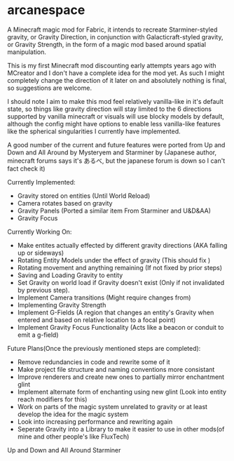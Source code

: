 # arcanespace
A Minecraft magic mod for Fabric, it intends to recreate Starminer-styled gravity, or Gravity Direction, in conjunction
with Galacticraft-styled gravity, or Gravity Strength, in the form of a magic mod based around spatial manipulation.

This is my first Minecraft mod discounting early attempts years ago with MCreator and I don't have a complete idea for the mod yet.
As such I might completely change the direction of it later on and absolutely nothing is final, so suggestions are welcome.

I should note I aim to make this mod feel relatively vanilla-like in it's default state, so things like gravity direction 
will stay limited to the 6 directions supported by vanilla minecraft or visuals will use blocky models by default, although the config
might have options to enable less vanilla-like features like the spherical singularities I currently have implemented.

A good number of the current and future features were ported from Up and Down and All Around by Mysteryem and Starminer by (Japanese author, minecraft forums says it's あるべ, but the japanese forum is down so I can't fact check it)

Currently Implemented:
- Gravity stored on entities (Until World Reload)
- Camera rotates based on gravity
- Gravity Panels (Ported a similar item From Starminer and U&D&AA)
- Gravity Focus

Currently Working On:
- Make entites actually effected by different gravity directions (AKA falling up or sideways)
- Rotating Entity Models under the effect of gravity (This should fix )
- Rotating movement and anything remaining (If not fixed by prior steps)
- Saving and Loading Gravity to entity
- Set Gravity on world load if Gravity doesn't exist (Only if not invalidated by previous step).
- Implement Camera transitions (Might require changes from)
- Implementing Gravity Strength
- Implement G-Fields (A region that changes an entity's Gravity when entered and based on relative location to a focal point)
- Implement Gravity Focus Functionality (Acts like a beacon or conduit to emit a g-field)

Future Plans(Once the previously mentioned steps are completed):
- Remove redundancies in code and rewrite some of it
- Make project file structure and naming conventions more consistant
- Improve renderers and create new ones to partially mirror enchantment glint
- Implement alternate form of enchanting using new glint (Look into entity reach modifiers for this)
- Work on parts of the magic system unrelated to gravity or at least develop the idea for the magic system
- Look into increasing performance and rewriting again
- Seperate Gravity into a Library to make it easier to use in other mods(of mine and other people's like FluxTech)

Up and Down and All Around
Starminer
